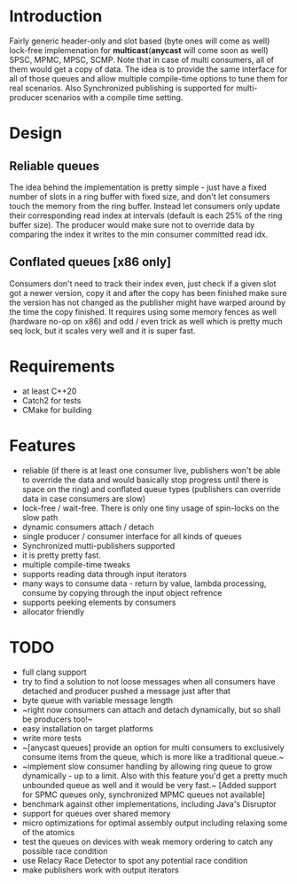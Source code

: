 
# Introduction

Fairly generic header-only and slot based (byte ones will come as well) lock-free implemenation for **multicast**(**anycast** will come soon as well) SPSC, MPMC, MPSC, SCMP. Note that in case of multi consumers, all of them would get a copy of data.  The idea is to provide the same interface for all of those queues and allow multiple compile-time options to tune them for real scenarios.  Also Synchronized publishing is supported for multi-producer scenarios with a compile time setting.

# Design

## Reliable queues

The idea behind the implementation is pretty simple - just have a fixed number of slots in a ring buffer with fixed size, and don't let consumers touch the memory from the ring buffer. Instead let consumers only update their corresponding read index at intervals (default is each 25% of the ring buffer size). The producer would make sure not to override data by comparing the index it writes to  the min consumer committed read idx.

## Conflated queues [x86 only]

Consumers don't need to track their index even, just check if a given slot got a newer version, copy it and after the copy has been finished make sure the version has not changed as the publisher might have warped around by the time the copy finished. It requires using some memory fences as well (hardware no-op on x86) and odd / even trick as well which is pretty much seq lock, but it scales very well and it is super fast.

# Requirements

- at least C++20
- Catch2 for tests
- CMake for building

# Features

- reliable (if there is at least one consumer live, publishers won't be able to override the data and would basically stop progress until there is space on the ring) and conflated queue types (publishers can override data in case consumers are slow)
- lock-free / wait-free. There is only one tiny usage of spin-locks on the slow path
- dynamic consumers attach / detach
- single producer / consumer interface for all kinds of queues
- Synchronized mutti-publishers supported
- it is pretty pretty fast.
- multiple compile-time tweaks
- supports reading data through input iterators
- many ways to consume data - return by value, lambda processing, consume by copying through the input object refrence 
- supports peeking elements by consumers
- allocator friendly

# TODO

- full clang support
- try to find a solution to not loose messages when all consumers have detached and producer pushed a message just after that
- byte queue with variable message length
- ~right now consumers can attach and detach dynamically, but so shall be producers too!~
- easy installation on target platforms
- write more tests
- ~[anycast queues] provide an option for multi consumers to exclusively consume items from the queue, which is more like a traditional queue.~
- ~implement slow consumer handling by allowing ring queue to grow dynamically - up to a limit. Also with this feature you'd get a pretty much unbounded queue as well and it would be very fast.~ [Added support for SPMC queues only, synchronized MPMC queues not available]
- benchmark against other implementations, including Java's Disruptor
- support for queues over shared memory
- micro optimizations for optimal assembly output including relaxing some of the atomics
- test the queues on devices with weak memory ordering to catch any possible race condition
- use Relacy Race Detector to spot any potential race condition
- make publishers work with output iterators

